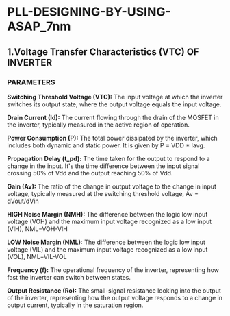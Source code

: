 # PLL-DESIGNING-BY-USING-ASAP_7nm



## 1.Voltage Transfer Characteristics (VTC) OF INVERTER
### PARAMETERS 
**Switching Threshold Voltage (VTC):** The input voltage at which the inverter switches its output state, where the output voltage equals the input voltage.

**Drain Current (Id):** The current flowing through the drain of the MOSFET in the inverter, typically measured in the active region of operation.

**Power Consumption (P):** The total power dissipated by the inverter, which includes both dynamic and static power. It is given by P = VDD * Iavg.

**Propagation Delay (t_pd):** The time taken for the output to respond to a change in the input. It's the time difference between the input signal crossing 50% of Vdd and the output reaching 50% of Vdd.

**Gain (Av):** The ratio of the change in output voltage to the change in input voltage, typically measured at the switching threshold voltage, Av = dVout/dVin 

**HIGH Noise Margin (NMH):** The difference between the logic low input voltage (VOH) and the maximum input voltage recognized as a low input (VIH), NML=VOH-VIH

**LOW Noise Margin (NML):** The difference between the logic low input voltage (VIL) and the maximum input voltage recognized as a low input (VOL), NML=VIL-VOL

**Frequency (f):** The operational frequency of the inverter, representing how fast the inverter can switch between states.

**Output Resistance (Ro):** The small-signal resistance looking into the output of the inverter, representing how the output voltage responds to a change in output current, typically in the saturation region.

